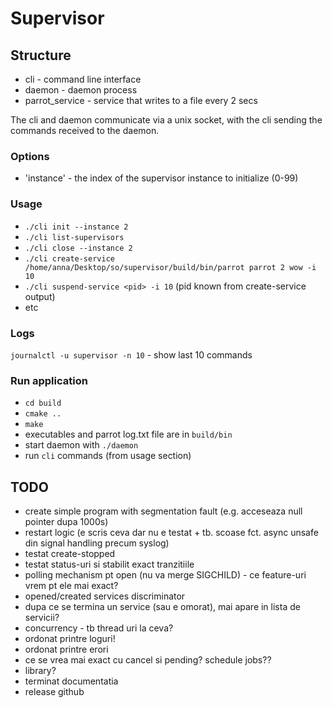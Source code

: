 # Supervisor

## Structure

* cli - command line interface
* daemon - daemon process
* parrot_service - service that writes to a file every 2 secs

The cli and daemon communicate via a unix socket, with the cli sending the commands received to the daemon.

### Options

* 'instance' - the index of the supervisor instance to initialize (0-99)

### Usage
* `./cli init --instance 2`
* `./cli list-supervisors`
* `./cli close --instance 2`
* `./cli create-service /home/anna/Desktop/so/supervisor/build/bin/parrot parrot 2 wow -i 10`
* `./cli suspend-service <pid> -i 10` (pid known from create-service output)
* etc


### Logs
`journalctl -u supervisor -n 10` - show last 10 commands

### Run application
* `cd build`
* `cmake ..`
* `make`
* executables and parrot log.txt file are in `build/bin`
* start daemon with `./daemon`
* run `cli` commands (from usage section)

## TODO
* create simple program with segmentation fault (e.g. acceseaza null pointer dupa 1000s)
* restart logic (e scris ceva dar nu e testat + tb. scoase fct. async unsafe din signal handling precum syslog)
* testat create-stopped
* testat status-uri si stabilit exact tranzitiile 
* polling mechanism pt open (nu va merge SIGCHILD) - ce feature-uri vrem pt ele mai exact?
* opened/created services discriminator
* dupa ce se termina un service (sau e omorat), mai apare in lista de servicii?
* concurrency - tb thread uri la ceva?
* ordonat printre loguri!
* ordonat printre erori
* ce se vrea mai exact cu cancel si pending? schedule jobs??
* library?
* terminat documentatia
* release github